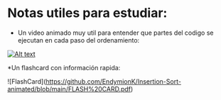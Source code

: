 # Notas utiles para estudiar:

* Un video animado muy util para entender que partes del codigo se ejecutan en cada paso del ordenamiento:
  
[![Alt text](https://img.youtube.com/vi/bLVcH1rLxd8/0.jpg)](https://www.youtube.com/watch?v=bLVcH1rLxd8)

*Un flashcard con información rapida:

<span>![</span><span>FlashCard</span><span>]</span><span>(</span><span>https://github.com/EndymionK/Insertion-Sort-animated/blob/main/FLASH%20CARD.pdf</span><span>)</span>
